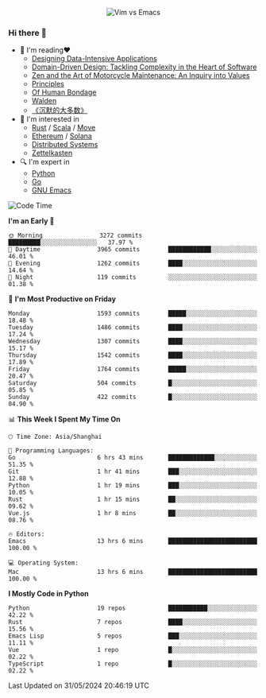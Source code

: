 <p align="center">
    <img src="https://gist.githubusercontent.com/coldnight/e696baffb094e71c96cb302118878eae/raw/40ea5053a6f66cc65f90f437e4173497da225958/banner.gif" alt="Vim vs Emacs" />
</p>

### Hi there 👋

- 📖 I'm reading❤️
    + [Designing Data-Intensive Applications](https://www.oreilly.com/library/view/designing-data-intensive-applications/9781491903063/)
    + [Domain-Driven Design: Tackling Complexity in the Heart of Software](https://www.dddcommunity.org/book/evans_2003/)
    + [Zen and the Art of Motorcycle Maintenance: An Inquiry into Values](https://en.wikipedia.org/wiki/Zen_and_the_Art_of_Motorcycle_Maintenance)
    + [Principles](https://www.principles.com/)
    + [Of Human Bondage](https://en.wikipedia.org/wiki/Of_Human_Bondage)
    + [Walden](https://en.wikipedia.org/wiki/Walden)
    + [《沉默的大多数》](https://en.wikipedia.org/wiki/Silent_majority)
- 🌱 I'm interested in
    + [Rust](https://www.rust-lang.org/) / [Scala](https://www.scala-lang.org/) / [Move](https://github.com/move-language/move/)
    + [Ethereum](https://ethereum.org/en/) / [Solana](https://solana.com/)
	+ [Distributed Systems](https://www.linuxzen.com/notes/topics/20200320174417_%E5%88%86%E5%B8%83%E5%BC%8F/)
	+ [Zettelkasten](https://www.linuxzen.com/notes/notes/20220120080920-slip_box/)
- 🔍 I'm expert in
    + [Python](https://www.python.org/)
    + [Go](https://go.dev/)
    + [GNU Emacs](https://www.gnu.org/software/emacs/)

<!--START_SECTION:waka-->
![Code Time](http://img.shields.io/badge/Code%20Time-2%2C906%20hrs%2016%20mins-blue)

**I'm an Early 🐤** 

```text
🌞 Morning                3272 commits        █████████░░░░░░░░░░░░░░░░   37.97 % 
🌆 Daytime                3965 commits        ████████████░░░░░░░░░░░░░   46.01 % 
🌃 Evening                1262 commits        ████░░░░░░░░░░░░░░░░░░░░░   14.64 % 
🌙 Night                  119 commits         ░░░░░░░░░░░░░░░░░░░░░░░░░   01.38 % 
```
📅 **I'm Most Productive on Friday** 

```text
Monday                   1593 commits        █████░░░░░░░░░░░░░░░░░░░░   18.48 % 
Tuesday                  1486 commits        ████░░░░░░░░░░░░░░░░░░░░░   17.24 % 
Wednesday                1307 commits        ████░░░░░░░░░░░░░░░░░░░░░   15.17 % 
Thursday                 1542 commits        ████░░░░░░░░░░░░░░░░░░░░░   17.89 % 
Friday                   1764 commits        █████░░░░░░░░░░░░░░░░░░░░   20.47 % 
Saturday                 504 commits         █░░░░░░░░░░░░░░░░░░░░░░░░   05.85 % 
Sunday                   422 commits         █░░░░░░░░░░░░░░░░░░░░░░░░   04.90 % 
```


📊 **This Week I Spent My Time On** 

```text
🕑︎ Time Zone: Asia/Shanghai

💬 Programming Languages: 
Go                       6 hrs 43 mins       █████████████░░░░░░░░░░░░   51.35 % 
Git                      1 hr 41 mins        ███░░░░░░░░░░░░░░░░░░░░░░   12.88 % 
Python                   1 hr 19 mins        ███░░░░░░░░░░░░░░░░░░░░░░   10.05 % 
Rust                     1 hr 15 mins        ██░░░░░░░░░░░░░░░░░░░░░░░   09.62 % 
Vue.js                   1 hr 8 mins         ██░░░░░░░░░░░░░░░░░░░░░░░   08.76 % 

🔥 Editors: 
Emacs                    13 hrs 6 mins       █████████████████████████   100.00 % 

💻 Operating System: 
Mac                      13 hrs 6 mins       █████████████████████████   100.00 % 
```

**I Mostly Code in Python** 

```text
Python                   19 repos            ███████████░░░░░░░░░░░░░░   42.22 % 
Rust                     7 repos             ████░░░░░░░░░░░░░░░░░░░░░   15.56 % 
Emacs Lisp               5 repos             ███░░░░░░░░░░░░░░░░░░░░░░   11.11 % 
Vue                      1 repo              █░░░░░░░░░░░░░░░░░░░░░░░░   02.22 % 
TypeScript               1 repo              █░░░░░░░░░░░░░░░░░░░░░░░░   02.22 % 
```




 Last Updated on 31/05/2024 20:46:19 UTC
<!--END_SECTION:waka-->

